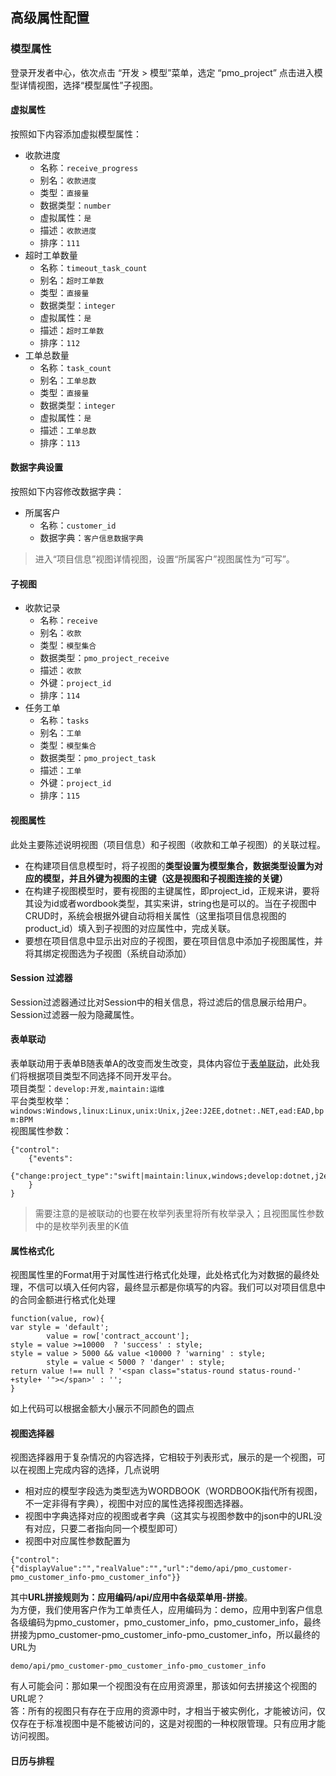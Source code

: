 ## 高级属性配置

### 模型属性

登录开发者中心，依次点击 “开发 > 模型”菜单，选定 “pmo_project” 点击进入模型详情视图，选择“模型属性”子视图。

#### 虚拟属性

按照如下内容添加虚拟模型属性：
- 收款进度
    - 名称：```receive_progress```
    - 别名：```收款进度```
    - 类型：```直接量```
    - 数据类型：```number```
    - 虚拟属性：```是```
    - 描述：```收款进度```
    - 排序：```111```
- 超时工单数量
    - 名称：```timeout_task_count```
    - 别名：```超时工单数```
    - 类型：```直接量```
    - 数据类型：```integer```
    - 虚拟属性：```是```
    - 描述：```超时工单数```
    - 排序：```112```
- 工单总数量
    - 名称：```task_count```
    - 别名：```工单总数```
    - 类型：```直接量```
    - 数据类型：```integer```
    - 虚拟属性：```是```
    - 描述：```工单总数```
    - 排序：```113```

#### 数据字典设置

按照如下内容修改数据字典：
- 所属客户
    - 名称：```customer_id```
    - 数据字典：```客户信息数据字典```

> 进入“项目信息”视图详情视图，设置“所属客户”视图属性为“可写”。

#### 子视图

- 收款记录
    - 名称：```receive```
    - 别名：```收款```
    - 类型：```模型集合```
    - 数据类型：```pmo_project_receive```
    - 描述：```收款```
    - 外键：```project_id```
    - 排序：```114```
- 任务工单
    - 名称：```tasks```
    - 别名：```工单```
    - 类型：```模型集合```
    - 数据类型：```pmo_project_task```
    - 描述：```工单```
    - 外键：```project_id```
    - 排序：```115```

#### 视图属性

此处主要陈述说明视图（项目信息）和子视图（收款和工单子视图）的关联过程。  

- 在构建项目信息模型时，将子视图的**类型设置为模型集合，数据类型设置为对应的模型，并且外键为视图的主键（这是视图和子视图连接的关键）**  
- 在构建子视图模型时，要有视图的主键属性，即project_id，正规来讲，要将其设为id或者wordbook类型，其实来讲，string也是可以的。当在子视图中CRUD时，系统会根据外键自动将相关属性（这里指项目信息视图的product_id）填入到子视图的对应属性中，完成关联。  
- 要想在项目信息中显示出对应的子视图，要在项目信息中添加子视图属性，并将其绑定视图选为子视图（系统自动添加） 

#### Session 过滤器  

Session过滤器通过比对Session中的相关信息，将过滤后的信息展示给用户。Session过滤器一般为隐藏属性。
#### 表单联动  
表单联动用于表单B随表单A的改变而发生改变，具体内容位于[表单联动](http://10.10.102.154/06-Configuration-Develop-Guide/Advanced%20Settings/Form.html)，此处我们将根据项目类型不同选择不同开发平台。  
项目类型：```develop:开发,maintain:运维```  
平台类型枚举：```windows:Windows,linux:Linux,unix:Unix,j2ee:J2EE,dotnet:.NET,ead:EAD,bpm:BPM```  
视图属性参数：
```
{"control":
	{"events":
		{"change:project_type":"swift|maintain:linux,windows;develop:dotnet,j2ee,ead,bpm"}
	}
}
```  
> 需要注意的是被联动的也要在枚举列表里将所有枚举录入；且视图属性参数中的是枚举列表里的K值

#### 属性格式化  
视图属性里的Format用于对属性进行格式化处理，此处格式化为对数据的最终处理，不信可以填入任何内容，最终显示都是你填写的内容。我们可以对项目信息中的合同金额进行格式化处理  
```
function(value, row){
var style = 'default';
        value = row['contract_account'];
style = value >=10000  ? 'success' : style;
style = value > 5000 && value <10000 ? 'warning' : style;
        style = value < 5000 ? 'danger' : style;
return value !== null ? '<span class="status-round status-round-' +style+ '"></span>' : '';
}
```  
如上代码可以根据金额大小展示不同颜色的圆点
#### 视图选择器  

视图选择器用于复杂情况的内容选择，它相较于列表形式，展示的是一个视图，可以在视图上完成内容的选择，几点说明  

- 相对应的模型字段选为类型选为WORDBOOK（WORDBOOK指代所有视图，不一定非得有字典），视图中对应的属性选择视图选择器。  
- 视图中字典选择对应的视图或者字典（这其实与视图参数中的json中的URL没有对应，只要二者指向同一个模型即可）
- 视图中对应属性参数配置为  


```
{"control":{"displayValue":"","realValue":"","url":"demo/api/pmo_customer-pmo_customer_info-pmo_customer_info"}}
```  
其中**URL拼接规则为：应用编码/api/应用中各级菜单用-拼接**。  
为方便，我们使用客户作为工单责任人，应用编码为：demo，应用中到客户信息各级编码为pmo_customer，pmo_customer_info，pmo_customer_info，最终拼接为pmo_customer-pmo_customer_info-pmo_customer_info，所以最终的URL为
```
demo/api/pmo_customer-pmo_customer_info-pmo_customer_info
```  
  
  

有人可能会问：那如果一个视图没有在应用资源里，那该如何去拼接这个视图的URL呢？  
答：所有的视图只有存在于应用的资源中时，才相当于被实例化，才能被访问，仅仅存在于标准视图中是不能被访问的，这是对视图的一种权限管理。只有应用才能访问视图。  

#### 日历与排程  

